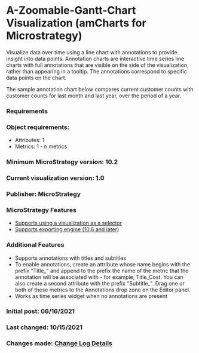 # A-Zoomable-Gantt-Chart Visualization (amCharts for Microstrategy)

Visualize data over time using a line chart with annotations to provide insight into data points.  Annotation charts are interactive time series line charts with full annotations that are visible on the side of the visualization, rather than appearing in a tooltip. The annotations correspond to specific data points on the chart.  

The sample annotation chart below compares current customer counts with customer counts for last month and last year, over the period of a year.

### Requirements

### Object requirements:
  - Attributes: 1
  - Metrics: 1 - n metrics

### Minimum MicroStrategy version: 10.2

### Current visualization version: 1.0

### Publisher: MicroStrategy

### MicroStrategy Features
  - [Supports using a visualization as a selector][VisAsSelector]
  - [Supports exporting engine  (10.6 and later)][ExportingEngine]

### Additional Features
  - Supports annotations with titles and subtitles
  - To enable annotations, create an attribute whose name begins with the prefix "Title_" and append to the prefix the name of the metric that the annotation will be associated with - for example, Title_Cost. You can also create a second attribute with the prefix "Subtitle_". Drag one or both of these metrics to the Annotations drop zone on the Editor panel.
  - Works as time series widget when no annotations are present


### Initial post: 06/16/2021
### Last changed: 10/15/2021
### Changes made: [Change Log Details]


[VisAsSelector]: <https://lw.microstrategy.com/msdz/MSDL/_CurrentGARelease/docs/projects/VisSDK_All/default.htm#topics/HTML5/Using_Vis_As_Selector.htm>
[Change Log Details]: <https://github.microstrategy.com/AnalyticsSDK/Visualizations/blob/next/GoogleAnnotationChart/CHANGELOG.md>
[ExportingEngine]: <https://lw.microstrategy.com/msdz/MSDL/_CurrentGARelease/docs/projects/VisSDK_All/Content/topics/HTML5/Exporting_to_PDF.htm>